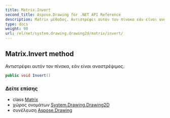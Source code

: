 ```yaml
---
title: Matrix.Invert
second_title: Aspose.Drawing for .NET API Reference
description: Matrix μέθοδος. Αντιστρέφει αυτόν τον πίνακα εάν είναι αναστρέψιμος.
type: docs
weight: 90
url: /el/net/system.drawing.drawing2d/matrix/invert/
---
```

## Matrix.Invert method

Αντιστρέφει αυτόν τον πίνακα, εάν είναι αναστρέψιμος.

```csharp
public void Invert()
```

### Δείτε επίσης

* class [Matrix](../)
* χώρος ονομάτων [System.Drawing.Drawing2D](../../matrix/)
* συνέλευση [Aspose.Drawing](../../../)


